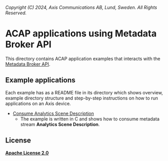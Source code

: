 *Copyright (C) 2024, Axis Communications AB, Lund, Sweden. All Rights Reserved.*

# ACAP applications using Metadata Broker API

This directory contains ACAP application examples that interacts with the
[Metadata Broker API](https://axiscommunications.github.io/acap-documentation/docs/api/native-sdk-api.html#metadata-broker-api).

## Example applications

Each example has as a README file in its directory which shows overview,
example directory structure and step-by-step instructions on how to run
applications on an Axis device.

- [Consume Analytics Scene Description](./consume-analytics-scene-description/README.md)
  - The example is written in C and shows how to consume metadata stream
    **Analytics Scene Description**.

## License

**[Apache License 2.0](../LICENSE)**
